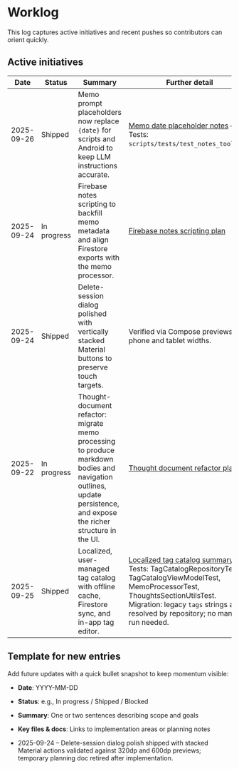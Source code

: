 # Worklog

This log captures active initiatives and recent pushes so contributors can orient quickly.

## Active initiatives

| Date       | Status      | Summary | Further detail |
| ---------- | ----------- | ------- | -------------- |
| 2025-09-26 | Shipped     | Memo prompt placeholders now replace `{date}` for scripts and Android to keep LLM instructions accurate. | [Memo date placeholder notes](thoughts/memo-date-placeholder.md) — Tests: `scripts/tests/test_notes_tools.py`. |
| 2025-09-24 | In progress | Firebase notes scripting to backfill memo metadata and align Firestore exports with the memo processor. | [Firebase notes scripting plan](thoughts/firebase-notes-scripts.md) |
| 2025-09-24 | Shipped     | Delete-session dialog polished with vertically stacked Material buttons to preserve touch targets. | Verified via Compose previews on phone and tablet widths. |
| 2025-09-22 | In progress | Thought-document refactor: migrate memo processing to produce markdown bodies and navigation outlines, update persistence, and expose the richer structure in the UI. | [Thought document refactor plan](thoughts/thought-document-plan.md) |
| 2025-09-25 | Shipped | Localized, user-managed tag catalog with offline cache, Firestore sync, and in-app tag editor. | [Localized tag catalog summary](thoughts/tag-catalog-plan.md) — Tests: TagCatalogRepositoryTest, TagCatalogViewModelTest, MemoProcessorTest, ThoughtsSectionUtilsTest. Migration: legacy `tags` strings auto-resolved by repository; no manual run needed. |

## Template for new entries

Add future updates with a quick bullet snapshot to keep momentum visible:

- **Date**: YYYY-MM-DD
- **Status**: e.g., In progress / Shipped / Blocked
- **Summary**: One or two sentences describing scope and goals
- **Key files & docs**: Links to implementation areas or planning notes

- 2025-09-24 – Delete-session dialog polish shipped with stacked Material actions validated against 320dp and 600dp previews; temporary planning doc retired after implementation.

